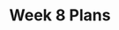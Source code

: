 ---
toc: true
comments: true
layout: post
title: Week 8 Plans
description: Week 8 Plans
courses: { csp: {week: 8} }
type: plans
---